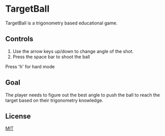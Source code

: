 # TargetBall

TargetBall is a trigonometry based educational game.

## Controls

1. Use the arrow keys up/down to change angle of the shot.
2. Press the space bar to shoot the ball

Press 'h' for hard mode

## Goal

The player needs to figure out the best angle to push the ball to reach the target based on their trigonometry knowledge.

## License
[MIT](https://choosealicense.com/licenses/mit/)